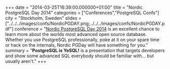 +++
date = "2014-03-25T16:39:00.000000+01:00"
title = "Nordic PostgreSQL Day 2014"
categories = ["Conferences","PostgreSQL Confs"]
city = "Stockholm, Sweden"
slides = ["../../../images/confs/NordicPGDAY.png;../../../images/confs/NordicPGDAY.pdf"]
conference = "[Nordic PostgreSQL Day 2014](https://2014.nordicpgday.org) is an excellent chance to learn more about the worlds most advanced open source database. Whether you use PostgreSQL professionally, poke at it on your spare time or hack on the internals, Nordic PGDay will have something for you."
summary = "**PostgreSQL is YeSQL!** is a presentation that targets developers and show some advanced SQL everybody should be familiar with… but usually aren't."
+++
